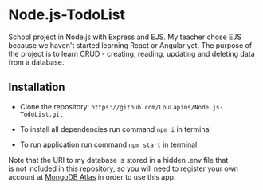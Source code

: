 # Node.js-TodoList

School project in Node.js with Express and EJS. My teacher chose EJS because we haven't started learning React or Angular yet.
The purpose of the project is to learn CRUD - creating, reading, updating and deleting data from a database.


## Installation

- Clone the repository: ```https://github.com/LouLapins/Node.js-TodoList.git```

- To install all dependencies run command
```npm i``` in terminal

- To run application run command 
```npm start``` in terminal

Note that the URI to my database is stored in a hidden .env file that is not included in this repository, 
so you will need to register your own account at [MongoDB Atlas](https://www.mongodb.com/cloud/atlas) in order to use this app.
